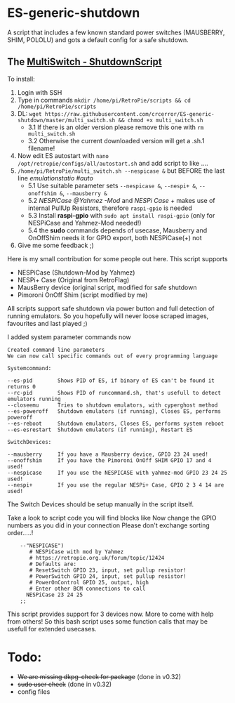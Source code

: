 # ES-generic-shutdown
A script that includes a few known standard power switches (MAUSBERRY, SHIM, POLOLU) and gots a default config for a safe shutdown.

## The [MultiSwitch - ShutdownScript](https://github.com/crcerror/ES-generic-shutdown/blob/master/multi_switch.sh)

To install:
1. Login with SSH
2. Type in commands `mkdir /home/pi/RetroPie/scripts && cd /home/pi/RetroPie/scripts`
3. DL: `wget https://raw.githubusercontent.com/crcerror/ES-generic-shutdown/master/multi_switch.sh && chmod +x multi_switch.sh`
    * 3.1 If there is an older version please remove this one with `rm multi_switch.sh`
    * 3.2 Otherwise the current downloaded version will get a .sh.1 filename!
4. Now edit ES autostart with `nano /opt/retropie/configs/all/autostart.sh` and add script to like ....
5. `/home/pi/RetroPie/multi_switch.sh --nespicase &` but BEFORE the last line *emulationstatio #auto*   
    * 5.1 Use suitable parameter sets `--nespicase &`, `--nespi+ &`, `--onoffshim &`, `--mausberry &`
    * 5.2 *NESPiCase @Yahmez -Mod* and *NESPi Case +* makes use of internal PullUp Resistors, therefore `raspi-gpio` is needed
    * 5.3 Install **raspi-gpio** with `sudo apt install raspi-gpio` (only for NESPiCase and Yahmez-Mod needed!)
    * 5.4 the **sudo** commands depends of usecase, Mausberry and OnOffShim needs it for GPIO export, both NESPiCase(+) not
6. Give me some feedback ;)

Here is my small contribution for some people out here. This script supports 
* NESPiCase (Shutdown-Mod by Yahmez)
* NESPi+ Case (Original from RetroFlag)
* MausBerry device (original script, modified for safe shutdown
* Pimoroni OnOff Shim (script modified by me)

All scripts support safe shutdown via power button and full detection of running emulators.
So you hopefully will never loose scraped images, favourites and last played ;)

I added system parameter commands now

```
Created command line parameters
We can now call specific commands out of every programming language

Systemcommand:

--es-pid        Shows PID of ES, if binary of ES can't be found it returns 0
--rc-pid        Shows PID of runcommand.sh, that's usefull to detect emulators running
--closeemu      Tries to shutdown emulators, with cyperghost method
--es-poweroff   Shutdown emulators (if running), Closes ES, performs poweroff
--es-reboot     Shutdown emulators, Closes ES, performs system reboot
--es-esrestart  Shutdown emulators (if running), Restart ES

SwitchDevices:

--mausberry     If you have a Mausberry device, GPIO 23 24 used!
--onoffshim     If you have the Pimoroni OnOff SHIM GPIO 17 and 4 used!
--nespicase     If you use the NESPICASE with yahmez-mod GPIO 23 24 25 used!
--nespi+        If you use the regular NESPi+ Case, GPIO 2 3 4 14 are used!
```

The Switch Devices should be setup manually in the script itself.

Take a look to script code you will find blocks like
Now change the GPIO numbers as you did in your connection
Please don't exchange sorting order.....!

```
    --"NESPICASE")
       # NESPiCase with mod by Yahmez
       # https://retropie.org.uk/forum/topic/12424
       # Defaults are:
       # ResetSwitch GPIO 23, input, set pullup resistor!
       # PowerSwitch GPIO 24, input, set pullup resistor!
       # PowerOnControl GPIO 25, output, high
       # Enter other BCM connections to call
      NESPiCase 23 24 25
    ;;      
```

This script provides support for 3 devices now. More to come with help from others! So this bash script uses some function calls that may be usefull for extended usecases. 

# Todo:
* ~~We are missing dkpg-check for package~~ (done in v0.32)
* ~~sudo user check~~ (done in v0.32)
* config files
